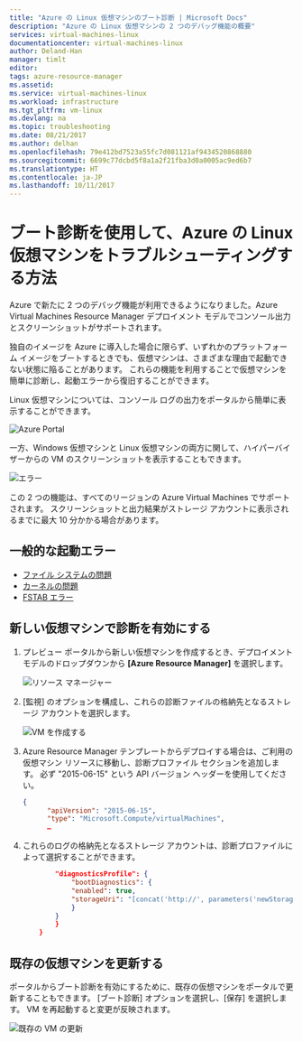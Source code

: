 ```yaml
---
title: "Azure の Linux 仮想マシンのブート診断 | Microsoft Docs"
description: "Azure の Linux 仮想マシンの 2 つのデバッグ機能の概要"
services: virtual-machines-linux
documentationcenter: virtual-machines-linux
author: Deland-Han
manager: timlt
editor: 
tags: azure-resource-manager
ms.assetid: 
ms.service: virtual-machines-linux
ms.workload: infrastructure
ms.tgt_pltfrm: vm-linux
ms.devlang: na
ms.topic: troubleshooting
ms.date: 08/21/2017
ms.author: delhan
ms.openlocfilehash: 79e412bd7523a55fc7d081121af9434520868880
ms.sourcegitcommit: 6699c77dcbd5f8a1a2f21fba3d0a0005ac9ed6b7
ms.translationtype: HT
ms.contentlocale: ja-JP
ms.lasthandoff: 10/11/2017
---
```

# <a name="how-to-use-boot-diagnostics-to-troubleshoot-linux-virtual-machines-in-azure"></a>ブート診断を使用して、Azure の Linux 仮想マシンをトラブルシューティングする方法

Azure で新たに 2 つのデバッグ機能が利用できるようになりました。Azure Virtual Machines Resource Manager デプロイメント モデルでコンソール出力とスクリーンショットがサポートされます。 

独自のイメージを Azure に導入した場合に限らず、いずれかのプラットフォーム イメージをブートするときでも、仮想マシンは、さまざまな理由で起動できない状態に陥ることがあります。 これらの機能を利用することで仮想マシンを簡単に診断し、起動エラーから復旧することができます。

Linux 仮想マシンについては、コンソール ログの出力をポータルから簡単に表示することができます。

![Azure Portal](./media/boot-diagnostics/screenshot1.png)
 
一方、Windows 仮想マシンと Linux 仮想マシンの両方に関して、ハイパーバイザーからの VM のスクリーンショットを表示することもできます。

![エラー](./media/boot-diagnostics/screenshot2.png)

この 2 つの機能は、すべてのリージョンの Azure Virtual Machines でサポートされます。 スクリーンショットと出力結果がストレージ アカウントに表示されるまでに最大 10 分かかる場合があります。

## <a name="common-boot-errors"></a>一般的な起動エラー

- [ファイル システムの問題](https://blogs.msdn.microsoft.com/linuxonazure/2016/09/13/linux-recovery-cannot-ssh-to-linux-vm-due-to-file-system-errors-fsck-inodes/)
- [カーネルの問題](https://blogs.msdn.microsoft.com/linuxonazure/2016/10/09/linux-recovery-manually-fixing-non-boot-issues-related-to-kernel-problems/)
- [FSTAB エラー](https://blogs.msdn.microsoft.com/linuxonazure/2016/07/21/cannot-ssh-to-linux-vm-after-adding-data-disk-to-etcfstab-and-rebooting/ )

## <a name="enable-diagnostics-on-a-new-virtual-machine"></a>新しい仮想マシンで診断を有効にする
1. プレビュー ポータルから新しい仮想マシンを作成するとき、デプロイメント モデルのドロップダウンから **[Azure Resource Manager]** を選択します。
 
    ![リソース マネージャー](./media/boot-diagnostics/screenshot3.jpg)

2. [監視] のオプションを構成し、これらの診断ファイルの格納先となるストレージ アカウントを選択します。
 
    ![VM を作成する](./media/boot-diagnostics/screenshot4.jpg)

3. Azure Resource Manager テンプレートからデプロイする場合は、ご利用の仮想マシン リソースに移動し、診断プロファイル セクションを追加します。 必ず "2015-06-15" という API バージョン ヘッダーを使用してください。

    ```json
    {
          "apiVersion": "2015-06-15",
          "type": "Microsoft.Compute/virtualMachines",
          … 
    ```

4. これらのログの格納先となるストレージ アカウントは、診断プロファイルによって選択することができます。

    ```json
            "diagnosticsProfile": {
                "bootDiagnostics": {
                "enabled": true,
                "storageUri": "[concat('http://', parameters('newStorageAccountName'), '.blob.core.windows.net')]"
                }
            }
            }
        }
    ```

## <a name="update-an-existing-virtual-machine"></a>既存の仮想マシンを更新する

ポータルからブート診断を有効にするために、既存の仮想マシンをポータルで更新することもできます。 [ブート診断] オプションを選択し、[保存] を選択します。 VM を再起動すると変更が反映されます。

![既存の VM の更新](./media/boot-diagnostics/screenshot5.png)
